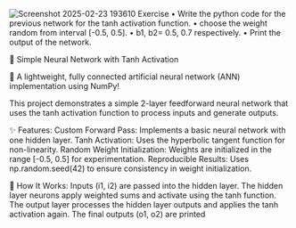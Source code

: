 
![Screenshot 2025-02-23 193610](https://github.com/user-attachments/assets/4501bbfd-8433-4ecc-9b0a-769ea78e5cc4) Exercise
• Write the python code for the previous network for the tanh
activation function.
• choose the weight random from interval [-0.5, 0.5].
• b1, b2= 0.5, 0.7 respectively.
• Print the output of the network.


🧠 Simple Neural Network with Tanh Activation

🚀 A lightweight, fully connected artificial neural network (ANN) implementation using NumPy!

This project demonstrates a simple 2-layer feedforward neural network that uses the tanh activation function to process inputs and generate outputs.

✨ Features:
Custom Forward Pass: Implements a basic neural network with one hidden layer.
Tanh Activation: Uses the hyperbolic tangent function for non-linearity.
Random Weight Initialization: Weights are initialized in the range [-0.5, 0.5] for experimentation.
Reproducible Results: Uses np.random.seed(42) to ensure consistency in weight initialization.

🔧 How It Works:
Inputs (i1, i2) are passed into the hidden layer.
The hidden layer neurons apply weighted sums and activate using the tanh function.
The output layer processes the hidden layer outputs and applies the tanh activation again.
The final outputs (o1, o2) are printed
